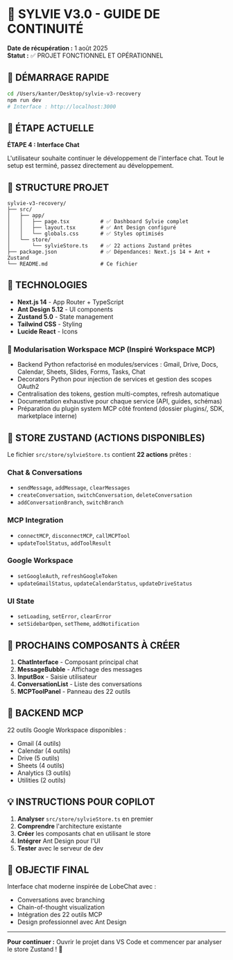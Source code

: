 # 🚀 SYLVIE V3.0 - GUIDE DE CONTINUITÉ

**Date de récupération :** 1 août 2025  
**Statut :** ✅ PROJET FONCTIONNEL ET OPÉRATIONNEL

## 📍 DÉMARRAGE RAPIDE

```bash
cd /Users/kanter/Desktop/sylvie-v3-recovery
npm run dev
# Interface : http://localhost:3000
```

## 🎯 ÉTAPE ACTUELLE

**ÉTAPE 4 : Interface Chat**

L'utilisateur souhaite continuer le développement de l'interface chat. Tout le setup est terminé, passez directement au développement.

## 📁 STRUCTURE PROJET

```
sylvie-v3-recovery/
├── src/
│   ├── app/
│   │   ├── page.tsx          # ✅ Dashboard Sylvie complet
│   │   ├── layout.tsx        # ✅ Ant Design configuré
│   │   └── globals.css       # ✅ Styles optimisés
│   └── store/
│       └── sylvieStore.ts    # ✅ 22 actions Zustand prêtes
├── package.json              # ✅ Dépendances: Next.js 14 + Ant + Zustand
└── README.md                 # Ce fichier
```

## 🔧 TECHNOLOGIES

- **Next.js 14** - App Router + TypeScript
- **Ant Design 5.12** - UI components
- **Zustand 5.0** - State management
- **Tailwind CSS** - Styling
- **Lucide React** - Icons

### 🧩 Modularisation Workspace MCP (Inspiré Workspace MCP)
- Backend Python refactorisé en modules/services : Gmail, Drive, Docs, Calendar, Sheets, Slides, Forms, Tasks, Chat
- Decorators Python pour injection de services et gestion des scopes OAuth2
- Centralisation des tokens, gestion multi-comptes, refresh automatique
- Documentation exhaustive pour chaque service (API, guides, schémas)
- Préparation du plugin system MCP côté frontend (dossier plugins/, SDK, marketplace interne)

## 💾 STORE ZUSTAND (ACTIONS DISPONIBLES)

Le fichier `src/store/sylvieStore.ts` contient **22 actions** prêtes :

### Chat & Conversations
- `sendMessage`, `addMessage`, `clearMessages`
- `createConversation`, `switchConversation`, `deleteConversation`
- `addConversationBranch`, `switchBranch`

### MCP Integration  
- `connectMCP`, `disconnectMCP`, `callMCPTool`
- `updateToolStatus`, `addToolResult`

### Google Workspace
- `setGoogleAuth`, `refreshGoogleToken`
- `updateGmailStatus`, `updateCalendarStatus`, `updateDriveStatus`

### UI State
- `setLoading`, `setError`, `clearError`
- `setSidebarOpen`, `setTheme`, `addNotification`

## 🎨 PROCHAINS COMPOSANTS À CRÉER

1. **ChatInterface** - Composant principal chat
2. **MessageBubble** - Affichage des messages  
3. **InputBox** - Saisie utilisateur
4. **ConversationList** - Liste des conversations
5. **MCPToolPanel** - Panneau des 22 outils

## 🔌 BACKEND MCP

22 outils Google Workspace disponibles :
- Gmail (4 outils)
- Calendar (4 outils) 
- Drive (5 outils)
- Sheets (4 outils)
- Analytics (3 outils)
- Utilities (2 outils)

## 💡 INSTRUCTIONS POUR COPILOT

1. **Analyser** `src/store/sylvieStore.ts` en premier
2. **Comprendre** l'architecture existante
3. **Créer** les composants chat en utilisant le store
4. **Intégrer** Ant Design pour l'UI
5. **Tester** avec le serveur de dev

## 🎯 OBJECTIF FINAL

Interface chat moderne inspirée de LobeChat avec :
- Conversations avec branching
- Chain-of-thought visualization
- Intégration des 22 outils MCP
- Design professionnel avec Ant Design

---

**Pour continuer :** Ouvrir le projet dans VS Code et commencer par analyser le store Zustand ! 🚀
